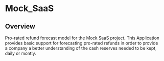 # Mock_SaaS

## Overview

Pro-rated refund forecast model for the Mock SaaS project.
This Application provides basic support for forecasting pro-rated refunds
in order to provide a company a better understanding of the cash reserves
needed to be kept, daily or montly.
